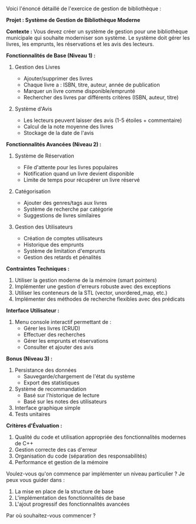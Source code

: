 Voici l'énoncé détaillé de l'exercice de gestion de bibliothèque :

**Projet : Système de Gestion de Bibliothèque Moderne**

**Contexte :**
Vous devez créer un système de gestion pour une bibliothèque municipale qui souhaite moderniser son système. Le système doit gérer les livres, les emprunts, les réservations et les avis des lecteurs.

**Fonctionnalités de Base (Niveau 1) :**
1. Gestion des Livres
   - Ajouter/supprimer des livres
   - Chaque livre a : ISBN, titre, auteur, année de publication
   - Marquer un livre comme disponible/emprunté
   - Rechercher des livres par différents critères (ISBN, auteur, titre)

2. Système d'Avis
   - Les lecteurs peuvent laisser des avis (1-5 étoiles + commentaire)
   - Calcul de la note moyenne des livres
   - Stockage de la date de l'avis

**Fonctionnalités Avancées (Niveau 2) :**
1. Système de Réservation
   - File d'attente pour les livres populaires
   - Notification quand un livre devient disponible
   - Limite de temps pour récupérer un livre réservé

2. Catégorisation
   - Ajouter des genres/tags aux livres
   - Système de recherche par catégorie
   - Suggestions de livres similaires

3. Gestion des Utilisateurs
   - Création de comptes utilisateurs
   - Historique des emprunts
   - Système de limitation d'emprunts
   - Gestion des retards et pénalités

**Contraintes Techniques :**
1. Utiliser la gestion moderne de la mémoire (smart pointers)
2. Implémenter une gestion d'erreurs robuste avec des exceptions
3. Utiliser les conteneurs de la STL (vector, unordered_map, etc.)
4. Implémenter des méthodes de recherche flexibles avec des prédicats

**Interface Utilisateur :**
1. Menu console interactif permettant de :
   - Gérer les livres (CRUD)
   - Effectuer des recherches
   - Gérer les emprunts et réservations
   - Consulter et ajouter des avis

**Bonus (Niveau 3) :**
1. Persistance des données
   - Sauvegarde/chargement de l'état du système
   - Export des statistiques
2. Système de recommandation
   - Basé sur l'historique de lecture
   - Basé sur les notes des utilisateurs
3. Interface graphique simple
4. Tests unitaires

**Critères d'Évaluation :**
1. Qualité du code et utilisation appropriée des fonctionnalités modernes de C++
2. Gestion correcte des cas d'erreur
3. Organisation du code (séparation des responsabilités)
4. Performance et gestion de la mémoire

Voulez-vous qu'on commence par implémenter un niveau particulier ? Je peux vous guider dans :
1. La mise en place de la structure de base
2. L'implémentation des fonctionnalités de base
3. L'ajout progressif des fonctionnalités avancées

Par où souhaitez-vous commencer ?

